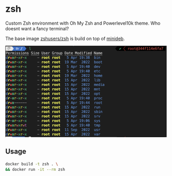 # zsh

Custom Zsh environment with Oh My Zsh and Powerlevel10k theme. Who doesnt want a fancy terminal?

The base image [zshusers/zsh](https://hub.docker.com/r/zshusers/zsh/) is build on top of [minideb](https://hub.docker.com/r/bitnami/minideb).

![screenshot](./screenshot.png)

## Usage

```bash
docker build -t zsh . \
&& docker run -it --rm zsh
```
